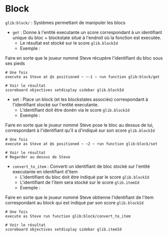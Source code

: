 # **Block**

`glib:block/` : Systèmes permettant de manipuler les blocs

* `get` : Donne à l'entité executante un score correspondant à un identifiant unique du bloc + blockstate situé à l'endroit où la fonction est executée.
  * Le résultat est stocké sur le score `glib.blockId`
  * Exemple : 

Faire en sorte que le joueur nommé Steve récupère l'identifiant du bloc sous ses pieds

```
# Une fois
execute as Steve at @s positioned ~ ~-1 ~ run function glib:block/get

# Voir le résultat
scoreboard objectives setdisplay sidebar glib.blockId
```

* set : Place un block (et les blockstates associés) correspondant à l'identifiant stocké sur l'entité executante.
  * L'identifiant doit être donén via le score `glib.blockId`
  * Exemple :

Faire en sorte que le joueur nommé Steve pose le bloc au dessus de lui, correspondant à l'identifiant qu'il a d'indiqué sur son score `glib.blockId`

```
# Une fois
execute as Steve at @s positioned ~ ~2 ~ run function glib:block/set

# Voir le résultat
# Regarder au dessus de Steve
```

* `convert_to_item` : Converti un identifiant de bloc stocké sur l'entité executante en identifiant d'item
  * L'identifiant du bloc doit être indiqué par le score `glib.blockId`
  * L'identifiant de l'item sera stocké sur le score `glib.itemId`
  * Exemple :

Faire en sorte que le joueur nommé Steve obtienne l'identifiant de l'item correspondant au block qui est indiqué par son score `glib.blockId`

```
# Une fois
execute as Steve run function glib:block/convert_to_item

# Voir le résultat
scoreboard objectives setdisplay sidebar glib.itemId
```